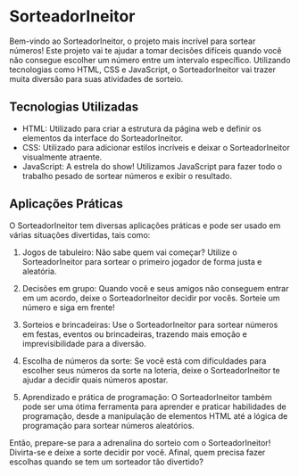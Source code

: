 # SorteadorIneitor

Bem-vindo ao SorteadorIneitor, o projeto mais incrível para sortear números! Este projeto vai te ajudar a tomar decisões difíceis quando você não consegue escolher um número entre um intervalo específico. Utilizando tecnologias como HTML, CSS e JavaScript, o SorteadorIneitor vai trazer muita diversão para suas atividades de sorteio.

## Tecnologias Utilizadas

- HTML: Utilizado para criar a estrutura da página web e definir os elementos da interface do SorteadorIneitor.
- CSS: Utilizado para adicionar estilos incríveis e deixar o SorteadorIneitor visualmente atraente.
- JavaScript: A estrela do show! Utilizamos JavaScript para fazer todo o trabalho pesado de sortear números e exibir o resultado.

## Aplicações Práticas

O SorteadorIneitor tem diversas aplicações práticas e pode ser usado em várias situações divertidas, tais como:

1. Jogos de tabuleiro: Não sabe quem vai começar? Utilize o SorteadorIneitor para sortear o primeiro jogador de forma justa e aleatória.

2. Decisões em grupo: Quando você e seus amigos não conseguem entrar em um acordo, deixe o SorteadorIneitor decidir por vocês. Sorteie um número e siga em frente!

3. Sorteios e brincadeiras: Use o SorteadorIneitor para sortear números em festas, eventos ou brincadeiras, trazendo mais emoção e imprevisibilidade para a diversão.

4. Escolha de números da sorte: Se você está com dificuldades para escolher seus números da sorte na loteria, deixe o SorteadorIneitor te ajudar a decidir quais números apostar.

5. Aprendizado e prática de programação: O SorteadorIneitor também pode ser uma ótima ferramenta para aprender e praticar habilidades de programação, desde a manipulação de elementos HTML até a lógica de programação para sortear números aleatórios.

Então, prepare-se para a adrenalina do sorteio com o SorteadorIneitor! Divirta-se e deixe a sorte decidir por você. Afinal, quem precisa fazer escolhas quando se tem um sorteador tão divertido?
